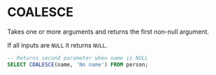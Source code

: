 # COALESCE
Takes one or more arguments and returns the first non-null argument.

If all inputs are `NULL` it returns `NULL`.
```SQL
-- Returns second parameter when name is NULL
SELECT COALESCE(name, 'No name') FROM person;
```